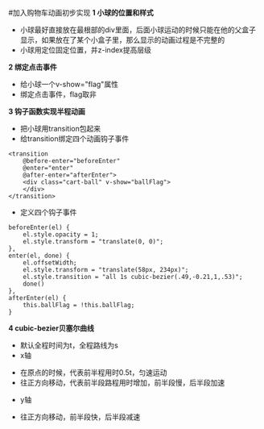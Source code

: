 #加入购物车动画初步实现
**1 小球的位置和样式**
- 小球最好直接放在最根部的div里面，后面小球运动的时候只能在他的父盒子显示，如果放在了某个小盒子里，那么显示的动画过程是不完整的
- 小球用定位固定位置，并z-index提高层级

**2 绑定点击事件**
- 给小球一个v-show="flag"属性
- 绑定点击事件，flag取非

**3 钩子函数实现半程动画**
- 把小球用transition包起来
- 给transition绑定四个动画钩子事件
```
<transition 
    @before-enter="beforeEnter" 
    @enter="enter" 
    @after-enter="afterEnter">
    <div class="cart-ball" v-show="ballFlag">
    </div>
</transition>
```
- 定义四个钩子事件
```
beforeEnter(el) {
    el.style.opacity = 1;
    el.style.transform = "translate(0, 0)";
},
enter(el, done) {
    el.offsetWidth;
    el.style.transform = "translate(58px, 234px)";
    el.style.transition = "all 1s cubic-bezier(.49,-0.21,1,.53)";
    done()
},
afterEnter(el) {
    this.ballFlag = !this.ballFlag;
}
```

**4 cubic-bezier贝塞尔曲线**
- 默认全程时间为t，全程路线为s
- x轴
 + 在原点的时候，代表前半程用时0.5t，匀速运动
 + 往正方向移动，代表前半段路程用时增加，前半段慢，后半段加速
- y轴
 + 往正方向移动，前半段快，后半段减速